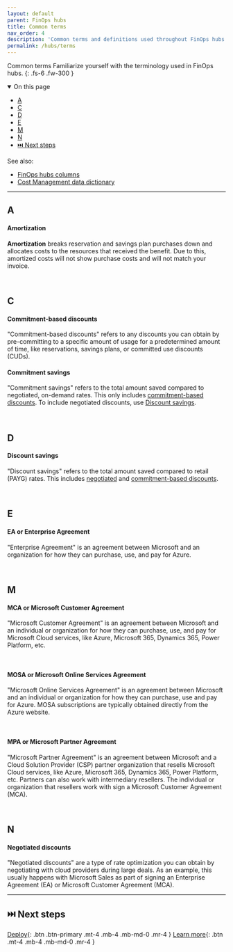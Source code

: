 ```yaml
---
layout: default
parent: FinOps hubs
title: Common terms
nav_order: 4
description: 'Common terms and definitions used throughout FinOps hubs.'
permalink: /hubs/terms
---
```


<span class="fs-9 d-block mb-4">Common terms</span>
Familiarize yourself with the terminology used in FinOps hubs.
{: .fs-6 .fw-300 }

<details open markdown="block">
    <summary class="fs-2 text-uppercase">On this page</summary>

- [A](#a)
- [C](#c)
- [D](#d)
- [E](#e)
- [M](#m)
- [N](#n)
- [⏭️ Next steps](#️-next-steps)

See also:

- [FinOps hubs columns](./data-dictionary.md)
- [Cost Management data dictionary](https://learn.microsoft.com/azure/cost-management-billing/automate/understand-usage-details-fields)

</details>

---

<!-- markdownlint-disable header-increment -->

## A

#### Amortization

**Amortization** breaks reservation and savings plan purchases down and allocates costs to the resources that received the benefit. Due to this, amortized costs will not show purchase costs and will not match your invoice.

<br>

## C

#### Commitment-based discounts

"Commitment-based discounts" refers to any discounts you can obtain by pre-committing to a specific amount of usage for a predetermined amount of time, like reservations, savings plans, or committed use discounts (CUDs).

#### Commitment savings

"Commitment savings" refers to the total amount saved compared to negotiated, on-demand rates. This only includes [commitment-based discounts](#commitment-based-discounts). To include negotiated discounts, use [Discount savings](#discount-savings).

<br>

## D

#### Discount savings

"Discount savings" refers to the total amount saved compared to retail (PAYG) rates. This includes [negotiated](#negotiated-discounts) and [commitment-based discounts](#commitment-based-discounts).

<br>

## E

#### EA or Enterprise Agreement

"Enterprise Agreement" is an agreement between Microsoft and an organization for how they can purchase, use, and pay for Azure.

<br>

## M

#### MCA or Microsoft Customer Agreement

"Microsoft Customer Agreement" is an agreement between Microsoft and an individual or organization for how they can purchase, use, and pay for Microsoft Cloud services, like Azure, Microsoft 365, Dynamics 365, Power Platform, etc.

<br>

#### MOSA or Microsoft Online Services Agreement

"Microsoft Online Services Agreement" is an agreement between Microsoft and an individual or organization for how they can purchase, use and pay for Azure. MOSA subscriptions are typically obtained directly from the Azure website.

<br>

#### MPA or Microsoft Partner Agreement

"Microsoft Partner Agreement" is an agreement between Microsoft and a Cloud Solution Provider (CSP) partner organization that resells Microsoft Cloud services, like Azure, Microsoft 365, Dynamics 365, Power Platform, etc. Partners can also work with intermediary resellers. The individual or organization that resellers work with sign a Microsoft Customer Agreement (MCA).

<br>

## N

#### Negotiated discounts

"Negotiated discounts" are a type of rate optimization you can obtain by negotiating with cloud providers during large deals. As an example, this usually happens with Microsoft Sales as part of signing an Enterprise Agreement (EA) or Microsoft Customer Agreement (MCA).

<!-- markdownlint-restore -->

---

## ⏭️ Next steps

[Deploy](./README.md#-create-a-new-hub){: .btn .btn-primary .mt-4 .mb-4 .mb-md-0 .mr-4 }
[Learn more](./README.md#-why-finops-hubs){: .btn .mt-4 .mb-4 .mb-md-0 .mr-4 }

<br>
